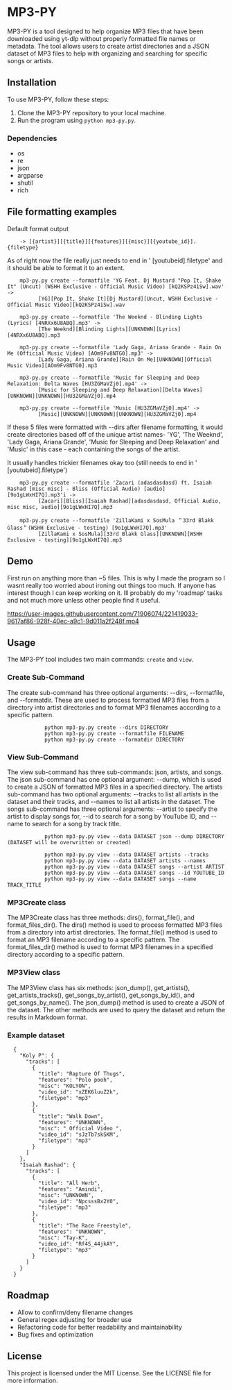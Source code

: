 # MP3-PY

MP3-PY is a tool designed to help organize MP3 files that have been downloaded using yt-dlp without properly formatted file names or metadata. The tool allows users to create artist directories and a JSON dataset of MP3 files to help with organizing and searching for specific songs or artists. 


## Installation

To use MP3-PY, follow these steps:

1. Clone the MP3-PY repository to your local machine.
2. Run the program using `python mp3-py.py`.


### Dependencies

 - os
 - re
 - json
 - argparse
 - shutil
 - rich


## File formatting examples

Default format output 

        -> [{artist}][{title}][{features}][{misc}][{youtube_id}].{filetype}

As of right now the file really just needs to end in ' [youtubeid].filetype' and it should be able to format it to an extent.

        mp3-py.py create --formatfile 'YG Feat. Dj Mustard "Pop It, Shake It" (Uncut) (WSHH Exclusive - Official Music Video) [kQ2KSPz4iSw].wav' -> 
              [YG][Pop It, Shake It][Dj Mustard][Uncut, WSHH Exclusive - Official Music Video][kQ2KSPz4iSw].wav
              
        mp3-py.py create --formatfile 'The Weeknd - Blinding Lights (Lyrics) [4NRXx6U8ABQ].mp3' -> 
              [The Weeknd][Blinding Lights][UNKNOWN][Lyrics][4NRXx6U8ABQ].mp3
              
        mp3-py.py create --formatfile 'Lady Gaga, Ariana Grande - Rain On Me (Official Music Video) [AOm9Fv8NTG0].mp3' -> 
              [Lady Gaga, Ariana Grande][Rain On Me][UNKNOWN][Official Music Video][AOm9Fv8NTG0].mp3

        mp3-py.py create --formatfile 'Music for Sleeping and Deep Relaxation: Delta Waves [HU3ZGMaVZj0].mp4' -> 
              [Music for Sleeping and Deep Relaxation][Delta Waves][UNKNOWN][UNKNOWN][HU3ZGMaVZj0].mp4

        mp3-py.py create --formatfile 'Music [HU3ZGMaVZj0].mp4' -> 
              [Music][UNKNOWN][UNKNOWN][UNKNOWN][HU3ZGMaVZj0].mp4

If these 5 files were formatted with --dirs after filename formatting, it would create directories based off of the unique artist names- 'YG', 'The Weeknd', 'Lady Gaga, Ariana Grande', 'Music for Sleeping and Deep Relaxation' and 'Music' 
in this case - each containing the songs of the artist.

It usually handles trickier filenames okay too (still needs to end in ' [youtubeid].filetype')

        mp3-py.py create --formatfile 'Zacari (adasdasdasd) ft. Isaiah Rashad [misc misc] - Bliss (Official Audio) [audio] [9o1gLWxHI7Q].mp3'i ->
              [Zacari][Bliss][Isaiah Rashad][adasdasdasd, Official Audio, misc misc, audio][9o1gLWxHI7Q].mp3 

        mp3-py.py create --formatfile 'ZillaKami x SosMula ＂33rd Blakk Glass＂(WSHH Exclusive - testing) [9o1gLWxHI7Q].mp3'
              [ZillaKami x SosMula][33rd Blakk Glass][UNKNOWN][WSHH Exclusive - testing][9o1gLWxHI7Q].mp3 


## Demo

First run on anything more than ~5 files. This is why I made the program so I wasnt really too worried about ironing out things too much. If anyone has interest though I can keep working on it. Ill probably do my 'roadmap' tasks and not much more unless other people find it useful. 

https://user-images.githubusercontent.com/71906074/221419033-9617af86-928f-40ec-a9c1-9d011a2f248f.mp4


## Usage

The MP3-PY tool includes two main commands: `create` and `view`.


### Create Sub-Command

The create sub-command has three optional arguments: --dirs, --formatfile, and --formatdir. These are used to process formatted MP3 files from a directory into artist directories and to format MP3 filenames according to a specific pattern.
              
                python mp3-py.py create --dirs DIRECTORY
                python mp3-py.py create --formatfile FILENAME
                python mp3-py.py create --formatdir DIRECTORY


### View Sub-Command

The view sub-command has three sub-commands: json, artists, and songs. The json sub-command has one optional argument: --dump, which is used to create a JSON of formatted MP3 files in a specified directory. The artists sub-command has two optional arguments: --tracks to list all artists in the dataset and their tracks, and --names to list all artists in the dataset. The songs sub-command has three optional arguments: --artist to specify the artist to display songs for, --id to search for a song by YouTube ID, and --name to search for a song by track title.
              
                python mp3-py.py view --data DATASET json --dump DIRECTORY (DATASET will be overwritten or created)

                python mp3-py.py view --data DATASET artists --tracks
                python mp3-py.py view --data DATASET artists --names
                python mp3-py.py view --data DATASET songs --artist ARTIST
                python mp3-py.py view --data DATASET songs --id YOUTUBE_ID
                python mp3-py.py view --data DATASET songs --name TRACK_TITLE

              
### MP3Create class

The MP3Create class has three methods: dirs(), format_file(), and format_files_dir(). The dirs() method is used to process formatted MP3 files from a directory into artist directories. The format_file() method is used to format an MP3 filename according to a specific pattern. The format_files_dir() method is used to format MP3 filenames in a specified directory according to a specific pattern.


### MP3View class

The MP3View class has six methods: json_dump(), get_artists(), get_artists_tracks(), get_songs_by_artist(), get_songs_by_id(), and get_songs_by_name(). The json_dump() method is used to create a JSON of the dataset. The other methods are used to query the dataset and return the results in Markdown format.


### Example dataset

      {
        "Koly P": {
          "tracks": [
            {
              "title": "Rapture Of Thugs",
              "features": "Polo pooh",
              "misc": "KOLYON",
              "video_id": "xZEK6luuZ2k",
              "filetype": "mp3"
            },
            {
              "title": "Walk Down",
              "features": "UNKNOWN",
              "misc": " Official Video ",
              "video_id": "sJzTb7skSKM",
              "filetype": "mp3"
            }
          ]
        },
        "Isaiah Rashad": {
          "tracks": [
            {
              "title": "All Herb",
              "features": "Amindi",
              "misc": "UNKNOWN",
              "video_id": "NpcsssBx2Y0",
              "filetype": "mp3"
            },
            {
              "title": "The Race Freestyle",
              "features": "UNKNOWN",
              "misc": "Tay-K",
              "video_id": "Rf4S_44jkAY",
              "filetype": "mp3"
            }
          ]
        }
      }

## Roadmap

 - Allow to confirm/deny filename changes
 - General regex adjusting for broader use
 - Refactoring code for better readability and maintainability
 - Bug fixes and optimization


## License

This project is licensed under the MIT License. See the LICENSE file for more information.
